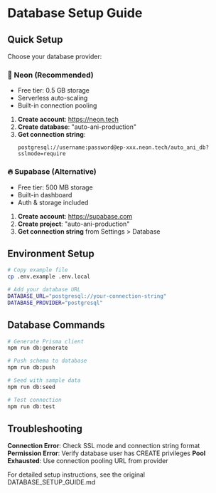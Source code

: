 # Database Setup Guide

## Quick Setup

Choose your database provider:

### 🚀 Neon (Recommended)
- Free tier: 0.5 GB storage
- Serverless auto-scaling
- Built-in connection pooling

1. **Create account**: https://neon.tech
2. **Create database**: "auto-ani-production"
3. **Get connection string**:
   ```
   postgresql://username:password@ep-xxx.neon.tech/auto_ani_db?sslmode=require
   ```

### 🔥 Supabase (Alternative)
- Free tier: 500 MB storage
- Built-in dashboard
- Auth & storage included

1. **Create account**: https://supabase.com
2. **Create project**: "auto-ani-production"
3. **Get connection string** from Settings > Database

## Environment Setup

```bash
# Copy example file
cp .env.example .env.local

# Add your database URL
DATABASE_URL="postgresql://your-connection-string"
DATABASE_PROVIDER="postgresql"
```

## Database Commands

```bash
# Generate Prisma client
npm run db:generate

# Push schema to database
npm run db:push

# Seed with sample data
npm run db:seed

# Test connection
npm run db:test
```

## Troubleshooting

**Connection Error**: Check SSL mode and connection string format
**Permission Error**: Verify database user has CREATE privileges
**Pool Exhausted**: Use connection pooling URL from provider

For detailed setup instructions, see the original DATABASE_SETUP_GUIDE.md